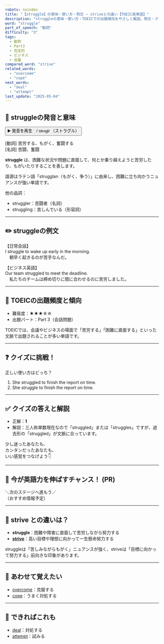 ```yaml
---
robots: noindex
title: "【struggle】の意味・使い方・例文 ― striveとの違い【TOEIC英単語】"
description: "struggleの意味・使い方・TOEICでの出題傾向をやさしく解説。例文・クイズ付きでstriveとの違いもわかりやすく学べます。"
word: "struggle"
part_of_speech: "動詞"
difficulty: "3"
tags:
  - 動詞
  - Part3
  - 否定的
  - ビジネス
  - 会議
compared_word: "strive"
related_words:
  - "overcome"
  - "cope"
next_words:
  - "deal"
  - "attempt"
last_update: "2025-05-04"
---
```


## 🔰 struggleの発音と意味

<button class="play-audio" onclick="playTTS('struggle')">
  <span class="play-audio-main">
    ▶️ 発音を再生　/ˈstrʌɡl/
  </span>
  <span class="play-audio-sub">
    （ストラグル）
  </span>
</button>

[動詞] 苦労する、もがく、奮闘する  
[名詞] 苦闘、奮闘

**struggle** は、困難な状況や問題に直面して、何とか乗り越えようと苦労したり、もがいたりすることを表します。

語源はラテン語「strugglan（もがく、争う）」に由来し、困難に立ち向かうニュアンスが強い単語です。

他の品詞：  
- struggler：苦闘者（名詞）
- struggling：苦しんでいる（形容詞）

---

## ✏️ struggleの例文

【日常会話】  
I struggle to wake up early in the morning.  
　朝早く起きるのが苦手なんだ。

【ビジネス英語】  
Our team struggled to meet the deadline.  
　私たちのチームは締め切りに間に合わせるのに苦労しました。

---

## 🎯 TOEICの出題頻度と傾向

- 難易度：★★★☆☆
- 出題パート：Part 3（会話問題）

TOEICでは、会議やビジネスの場面で「苦労する」「困難に直面する」といった文脈で出題されることが多い単語です。

---

## ❓ クイズに挑戦！

正しい使い方はどっち？

1. She struggled to finish the report on time.  
2. She struggle to finish the report on time.

---

## ✅ クイズの答えと解説

- 正解：**1**
- 解説：三人称単数現在なので「struggled」または「struggles」ですが、過去形の「struggled」が文脈に合っています。

少し迷ったあなたも、  
カンタンだったあなたも、  
いい感覚をつなげよう👇️

---

## 🚀 今が英語力を伸ばすチャンス！ (PR)

<div class="info-center">
＼次のステージへ進もう／<br>  
（おすすめ情報予定）
</div>

---

## 🤔  strive との違いは？

- **struggle**：困難や障害に直面して苦労しながら努力する
- **[strive](/strive)**：高い目標や理想に向かって一生懸命努力する

struggleは「苦しみながらもがく」ニュアンスが強く、striveは「目標に向かって努力する」前向きな印象があります。

---

## 🧩 あわせて覚えたい

- [overcome](/overcome)：克服する
- [cope](/cope)：うまく対処する

---

## 📖 できればこれも

- [deal](/deal)：対処する
- [attempt](/attempt)：試みる

<!-- cvid: aid21_bid07 -->
